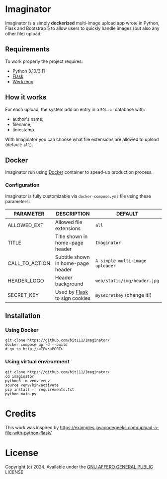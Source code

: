 # Imaginator
Imaginator is a simply **dockerized** multi-image upload app wrote in Python, Flask and Bootstrap 5 to allow users to quickly handle images (but also any other file) upload.

## Requirements
To work properly the project requires:
- Python 3.10/3.11
- [Flask](https://pypi.org/project/Flask/)
- [Werkzeug](https://pypi.org/project/Werkzeug/)

## How it works

For each upload, the system add an entry in a `SQLite` database with:
- author's name;
- filename;
- timestamp.

With Imaginator you can choose what file extensions are allowed to upload (default: `all`).

## Docker
Imaginator run using [Docker](https://docker.com/) container to speed-up production process.

### Configuration
Imaginator is fully customizable via `docker-compose.yml` file using these parameters:

| PARAMETER   |      DESCRIPTION      |  DEFAULT |
|----------|-------------|---------------|
| ALLOWED_EXT|  Allowed file extensions | `all` |
| TITLE |    Title shown in home-page header |   `Imaginator` |
| CALL_TO_ACTION | Subtitle shown in home-page header | `A simple multi-image uploader` |
| HEADER_LOGO | Header background | `web/static/img/header.jpg` |
| SECRET_KEY | Used by [Flask](https://explore-flask.readthedocs.io/en/latest/configuration.html) to sign cookies | `mysecretkey` (change it!) |

## Installation
### Using Docker
```
git clone https://github.com/bit111/Imaginator/
docker compose up -d --build
# go to http://<IP>:<PORT>
```

### Using virtual environment
```
git clone https://github.com/bit111/Imaginator/
cd imaginator
python3 -m venv venv
source venv/bin/activate
pip install -r requirements.txt
python main.py
```

# Credits
This work was inspired by https://examples.javacodegeeks.com/upload-a-file-with-python-flask/

# License
Copyright (c) 2024. Available under the [GNU AFFERO GENERAL PUBLIC](https://www.gnu.org/licenses/agpl-3.0.en.html) LICENSE

